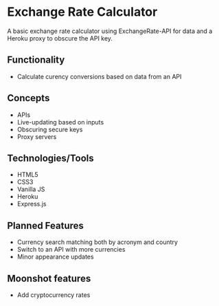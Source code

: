 # Exchange Rate Calculator

A basic exchange rate calculator using ExchangeRate-API for data and a Heroku proxy to obscure the API key.

## Functionality

- Calculate curency conversions based on data from an API

## Concepts

- APIs
- Live-updating based on inputs
- Obscuring secure keys
- Proxy servers

## Technologies/Tools

- HTML5
- CSS3
- Vanilla JS
- Heroku
- Express.js

## Planned Features

- Currency search matching both by acronym and country
- Switch to an API with more currencies
- Minor appearance updates

## Moonshot features

- Add cryptocurrency rates
